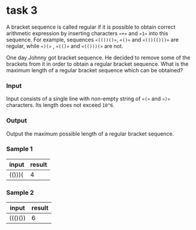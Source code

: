 # task 3

A bracket sequence is called regular if it is possible to obtain correct arithmetic expression by inserting characters
`«+»` and `«1»` into this sequence. For example, sequences `«(())()»`, `«()»` and `«(()(()))»` are regular, while `«)(»`
, `«(()»` and
`«(()))(»` are not.

One day Johnny got bracket sequence. He decided to remove some of the brackets from it in order to obtain a regular
bracket sequence. What is the maximum length of a regular bracket sequence which can be obtained?

### Input

Input consists of a single line with non-empty string of `«(»` and `«)»` characters. Its length does not exceed `10^6`.

### Output

Output the maximum possible length of a regular bracket sequence.

### Sample 1

| input   | result |
|---------|--------|
| (()))(  | 4      |

### Sample 2

| input   | result  |
|---------|---------|
| ((()()) | 6       |